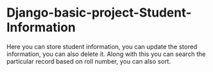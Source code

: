 # Django-basic-project-Student-Information
 Here you can store student information, you can update the stored information, you can also delete it. Along with this you can search the particular record based on roll number, you can also sort.
